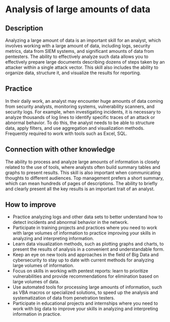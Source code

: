 # Analysis of large amounts of data

## Description
Analyzing a large amount of data is an important skill for an analyst, which involves working with a large amount of data, including logs, security metrics, data from SIEM systems, and significant amounts of data from pentesters. The ability to effectively analyze such data allows you to effectively prepare large documents describing dozens of steps taken by an attacker within a single attack vector. This skill also includes the ability to organize data, structure it, and visualize the results for reporting.

## Practice
In their daily work, an analyst may encounter huge amounts of data coming from security analysts, monitoring systems, vulnerability scanners, and security logs. For example, when investigating incidents, it is necessary to analyze thousands of log lines to identify specific traces of an attack or abnormal behavior. To do this, the analyst needs to be able to structure data, apply filters, and use aggregation and visualization methods. Frequently required to work with tools such as Excel, SQL.

## Connection with other knowledge
The ability to process and analyze large amounts of information is closely related to the use of tools, where analysts often build summary tables and graphs to present results. This skill is also important when communicating thoughts to different audiences. Top management prefers a short summary, which can mean hundreds of pages of descriptions. The ability to briefly and clearly present all the key results is an important trait of an analyst.

## How to improve
- Practice analyzing logs and other data sets to better understand how to detect incidents and abnormal behavior in the network.
- Participate in training projects and practices where you need to work with large volumes of information to practice improving your skills in analyzing and interpreting information.
- Learn data visualization methods, such as plotting graphs and charts, to present the results of analysis in a convenient and understandable form.
- Keep an eye on new tools and approaches in the field of Big Data and cybersecurity to stay up to date with current methods for analyzing large volumes of information.
- Focus on skills in working with pentest reports: learn to prioritize vulnerabilities and provide recommendations for elimination based on large volumes of data.
- Use automated tools for processing large amounts of information, such as VBA macros or specialized solutions, to speed up the analysis and systematization of data from penetration testers.
- Participate in educational projects and internships where you need to work with big data to improve your skills in analyzing and interpreting information in practice.
